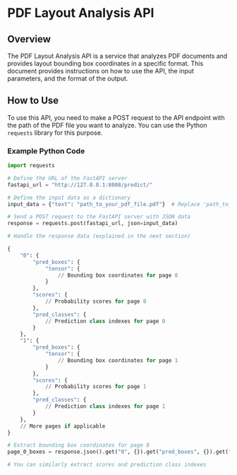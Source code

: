 # PDF Layout Analysis API

## Overview

The PDF Layout Analysis API is a service that analyzes PDF documents and provides layout bounding box coordinates in a specific format. This document provides instructions on how to use the API, the input parameters, and the format of the output.

## How to Use

To use this API, you need to make a POST request to the API endpoint with the path of the PDF file you want to analyze. You can use the Python `requests` library for this purpose.

### Example Python Code

```python
import requests

# Define the URL of the FastAPI server
fastapi_url = "http://127.0.0.1:8008/predict/"

# Define the input data as a dictionary
input_data = {"text": "path_to_your_pdf_file.pdf"}  # Replace 'path_to_your_pdf_file.pdf' with the actual path to your PDF file

# Send a POST request to the FastAPI server with JSON data
response = requests.post(fastapi_url, json=input_data)

# Handle the response data (explained in the next section)

{
    "0": {
        "pred_boxes": {
            "tensor": {
                // Bounding box coordinates for page 0
            }
        },
        "scores": {
            // Probability scores for page 0
        },
        "pred_classes": {
            // Prediction class indexes for page 0
        }
    },
    "1": {
        "pred_boxes": {
            "tensor": {
                // Bounding box coordinates for page 1
            }
        },
        "scores": {
            // Probability scores for page 1
        },
        "pred_classes": {
            // Prediction class indexes for page 1
        }
    },
    // More pages if applicable
}

# Extract bounding box coordinates for page 0
page_0_boxes = response.json().get("0", {}).get("pred_boxes", {}).get("tensor", {})

# You can similarly extract scores and prediction class indexes


